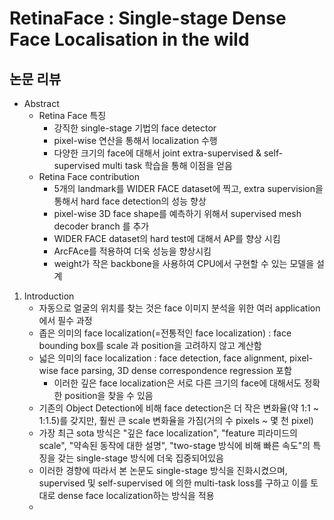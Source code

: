 # RetinaFace : Single-stage Dense Face Localisation in the wild
## 논문 리뷰
- Abstract
    - Retina Face 특징
         - 강직한 single-stage 기법의 face detector
         - pixel-wise 연산을 통해서 localization 수행
         - 다양한 크기의 face에 대해서 joint extra-supervised & self-supervised multi task 학습을 통해 이점을 얻음<br>
    - Retina Face contribution
        - 5개의 landmark를 WIDER FACE dataset에 찍고, extra supervision을 통해서 hard face detection의 성능 향상
        - pixel-wise 3D face shape를 예측하기 위해서 supervised mesh decoder branch 를 추가
        - WIDER FACE dataset의 hard test에 대해서 AP를 향상 시킴
        - ArcFAce를 적용하여 더욱 성능을 향상시킴
        - weight가 작은 backbone을 사용하여 CPU에서 구현할 수 있는 모델을 설계
1. Introduction
    - 자동으로 얼굴의 위치를 찾는 것은 face 이미지 분석을 위한 여러 application 에서 필수 과정
    - 좁은 의미의 face localization(=전통적인 face localization) : face bounding box를 scale 과 position을 고려하지 않고 계산함
    - 넓은 의미의 face localization : face detection, face alignment, pixel-wise face parsing, 3D dense correspondence regression 포함
        - 이러한 깊은 face localization은 서로 다른 크기의 face에 대해서도 정확한 position을 찾을 수 있음
    - 기존의 Object Detection에 비해 face detection은 더 작은 변화율(약 1:1 ~ 1:1.5)를 갖지만, 훨씬 큰 scale 변화율을 가짐(거의 수 pixels ~ 몇 천 pixel)
    - 가장 최근 sota 방식은 "깊은 face localization", "feature 피라미드의 scale", "약속된 동작에 대한 설명", "two-stage 방식에 비해 빠른 속도"의 특징을 갖는 single-stage 방식에 더욱 집중되어있음
    - 이러한 경향에 따라서 본 논문도 single-stage 방식을 진화시켰으며, supervised 및 self-supervised 에 의한 multi-task loss를 구하고 이를 토대로 dense face localization하는 방식을 적용
    - 